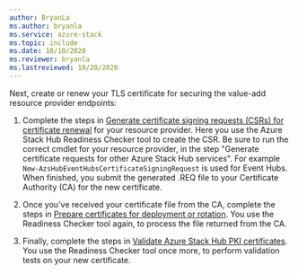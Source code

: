 ```yaml
---
author: BryanLa
ms.author: bryanla
ms.service: azure-stack
ms.topic: include
ms.date: 10/10/2020
ms.reviewer: bryanla
ms.lastreviewed: 10/20/2020
---
```


Next, create or renew your TLS certificate for securing the value-add resource provider endpoints:

1. Complete the steps in [Generate certificate signing requests (CSRs) for certificate renewal](../operator/azure-stack-get-pki-certs.md#generate-certificate-signing-requests-for-certificate-renewal) for your resource provider. Here you use the Azure Stack Hub Readiness Checker tool to create the CSR. Be sure to run the correct cmdlet for your resource provider, in the step "Generate certificate requests for other Azure Stack Hub services". For example `New-AzsHubEventHubsCertificateSigningRequest` is used for Event Hubs. When finished, you submit the generated .REQ file to your Certificate Authority (CA) for the new certificate.

2. Once you've received your certificate file from the CA, complete the steps in [Prepare certificates for deployment or rotation](../operator/azure-stack-prepare-pki-certs.md). You use the Readiness Checker tool again, to process the file returned from the CA.

3. Finally, complete the steps in [Validate Azure Stack Hub PKI certificates](../operator/azure-stack-validate-pki-certs.md). You use the Readiness Checker tool once more, to perform validation tests on your new certificate.


